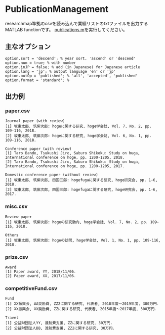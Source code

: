 # PublicationManagement
researchmap準拠のcsvを読み込んで業績リストのtxtファイルを出力するMATLAB functionです。
[publications.m](/docs/publications.m)を実行してください。

## 主なオプション
```
option.sort = 'descend'; % year sort. 'ascend' or 'descend'
option.num = true; % with number
option.inJP = false; % add (in Japanese) for Japanese article
option.lang = 'jp'; % output language 'en' or 'jp'
option.outOp = 'published'; % 'all', 'accepted', 'published'
option.format = 'standard'; % 
```

## 出力例
### paper.csv
```
Journal paper (with review)
[1] 坂東太郎, 筑紫次郎: hogeに関する研究, hoge学会誌, Vol. 7, No. 2, pp. 109-116, 2018.
[2] 坂東太郎, 筑紫次郎: hogeに関する研究, hoge学会誌, Vol. 6, No. 1, pp. 109-116, 2018.

Conference paper (with review)
[1] Taro Bando, Tsukushi Jiro, Saburo Shikoku: Study on huga, International conference on hoge, pp. 1200-1205, 2018.
[2] Taro Bando, Tsukushi Jiro, Saburo Shikoku: Study on huga, International conference on hoge, pp. 1200-1205, 2017.

Domestic conference paper (without review)
[1] 坂東太郎, 筑紫次郎, 四国三郎: hogefugaに関する研究, hoge研究会, pp. 1-6, 2018.
[2] 坂東太郎, 筑紫次郎, 四国三郎: hogefugaに関する研究, hoge研究会, pp. 1-6, 2017.
```

### misc.csv
```
Review paper
[1] 坂東太郎, 筑紫次郎: hogeの研究動向, hoge学会誌, Vol. 7, No. 2, pp. 109-116, 2018.

Others
[1] 坂東太郎, 筑紫次郎: hogeの訪問, hoge学会誌, Vol. 1, No. 1, pp. 109-116, 2018.
```

### prize.csv
```
Award
[1] Paper award, YY, 2018/11/06.
[2] Paper award, XX, 2017/11/06.
```

### competitiveFund.csv
```
Fund
[1] XX振興会, AA奨励費, ZZ2に関する研究, 代表者, 2018年度～2019年度, 300万円. 
[2] XX振興会, XX奨励費, ZZに関する研究, 代表者, 2015年度～2017年度, 300万円. 

Travel
[1] 公益財団法人YY, 渡航費支援, ZZに関する研究, 30万円. 
[2] 公益財団法人BB, 渡航費支援, ZZ2に関する研究, 30万円. 
```